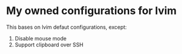 # My owned configurations for lvim
This bases on lvim defaut configurations, except:
1. Disable mouse mode
2. Support clipboard over SSH
